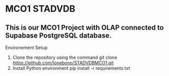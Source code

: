 # MCO1 STADVDB

## This is our MCO1 Project with OLAP connected to Supabase PostgreSQL database.

Environement Setup

1. Clone the repository using the command
   git clone https://github.com/lonebono/STADVDBMCO1.git
2. Install Python environment
   pip install -r requirements.txt
